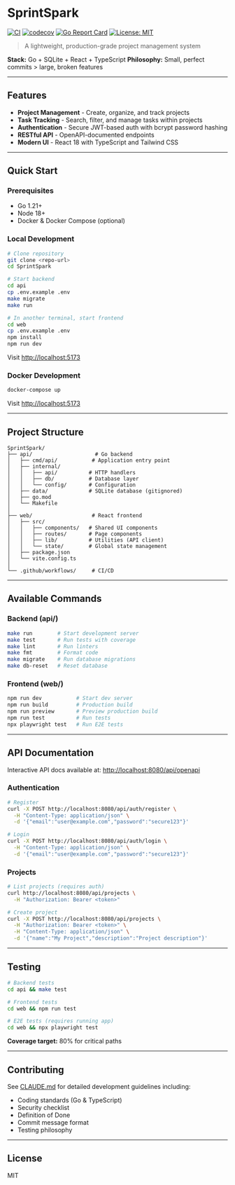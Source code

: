 # SprintSpark

[![CI](https://github.com/yourusername/SprintSpark/actions/workflows/ci.yml/badge.svg)](https://github.com/yourusername/SprintSpark/actions/workflows/ci.yml)
[![codecov](https://codecov.io/gh/yourusername/SprintSpark/branch/main/graph/badge.svg)](https://codecov.io/gh/yourusername/SprintSpark)
[![Go Report Card](https://goreportcard.com/badge/github.com/yourusername/SprintSpark)](https://goreportcard.com/report/github.com/yourusername/SprintSpark)
[![License: MIT](https://img.shields.io/badge/License-MIT-blue.svg)](LICENSE)

> A lightweight, production-grade project management system

**Stack:** Go + SQLite + React + TypeScript
**Philosophy:** Small, perfect commits > large, broken features

---

## Features

- **Project Management** - Create, organize, and track projects
- **Task Tracking** - Search, filter, and manage tasks within projects
- **Authentication** - Secure JWT-based auth with bcrypt password hashing
- **RESTful API** - OpenAPI-documented endpoints
- **Modern UI** - React 18 with TypeScript and Tailwind CSS

---

## Quick Start

### Prerequisites

- Go 1.21+
- Node 18+
- Docker & Docker Compose (optional)

### Local Development

```bash
# Clone repository
git clone <repo-url>
cd SprintSpark

# Start backend
cd api
cp .env.example .env
make migrate
make run

# In another terminal, start frontend
cd web
cp .env.example .env
npm install
npm run dev
```

Visit [http://localhost:5173](http://localhost:5173)

### Docker Development

```bash
docker-compose up
```

Visit [http://localhost:5173](http://localhost:5173)

---

## Project Structure

```
SprintSpark/
├── api/                    # Go backend
│   ├── cmd/api/           # Application entry point
│   ├── internal/
│   │   ├── api/          # HTTP handlers
│   │   ├── db/           # Database layer
│   │   └── config/       # Configuration
│   ├── data/             # SQLite database (gitignored)
│   ├── go.mod
│   └── Makefile
│
├── web/                   # React frontend
│   ├── src/
│   │   ├── components/   # Shared UI components
│   │   ├── routes/       # Page components
│   │   ├── lib/          # Utilities (API client)
│   │   └── state/        # Global state management
│   ├── package.json
│   └── vite.config.ts
│
└── .github/workflows/     # CI/CD
```

---

## Available Commands

### Backend (api/)

```bash
make run        # Start development server
make test       # Run tests with coverage
make lint       # Run linters
make fmt        # Format code
make migrate    # Run database migrations
make db-reset   # Reset database
```

### Frontend (web/)

```bash
npm run dev           # Start dev server
npm run build         # Production build
npm run preview       # Preview production build
npm run test          # Run tests
npx playwright test   # Run E2E tests
```

---

## API Documentation

Interactive API docs available at: [http://localhost:8080/api/openapi](http://localhost:8080/api/openapi)

### Authentication

```bash
# Register
curl -X POST http://localhost:8080/api/auth/register \
  -H "Content-Type: application/json" \
  -d '{"email":"user@example.com","password":"secure123"}'

# Login
curl -X POST http://localhost:8080/api/auth/login \
  -H "Content-Type: application/json" \
  -d '{"email":"user@example.com","password":"secure123"}'
```

### Projects

```bash
# List projects (requires auth)
curl http://localhost:8080/api/projects \
  -H "Authorization: Bearer <token>"

# Create project
curl -X POST http://localhost:8080/api/projects \
  -H "Authorization: Bearer <token>" \
  -H "Content-Type: application/json" \
  -d '{"name":"My Project","description":"Project description"}'
```

---

## Testing

```bash
# Backend tests
cd api && make test

# Frontend tests
cd web && npm run test

# E2E tests (requires running app)
cd web && npx playwright test
```

**Coverage target:** 80% for critical paths

---

## Contributing

See [CLAUDE.md](CLAUDE.md) for detailed development guidelines including:

- Coding standards (Go & TypeScript)
- Security checklist
- Definition of Done
- Commit message format
- Testing philosophy

---

## License

MIT
